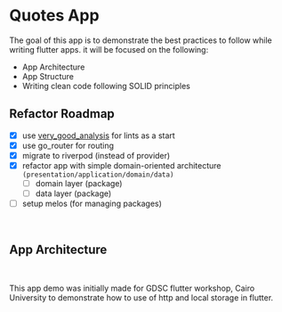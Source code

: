 # Quotes App

The goal of this app is to demonstrate the best practices to follow while writing flutter apps.
it will be focused on the following:

- App Architecture
- App Structure
- Writing clean code following SOLID principles

## Refactor Roadmap

- [x] use [very_good_analysis](https://pub.dev/packages/very_good_analysis) for lints as a start
- [x] use go_router for routing
- [x] migrate to riverpod (instead of provider)
- [x] refactor app with simple domain-oriented architecture `(presentation/application/domain/data)`
  - [ ] domain layer (package)
  - [ ] data layer (package)
- [ ] setup melos (for managing packages)

<br>

## App Architecture

<br>

This app demo was initially made for GDSC flutter workshop, Cairo University to demonstrate how to use of http and local storage in flutter.
